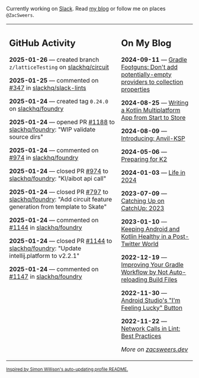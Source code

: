 Currently working on [Slack](https://slack.com/). Read [my blog](https://zacsweers.dev/) or follow me on places `@ZacSweers`.

<table><tr><td valign="top" width="60%">

## GitHub Activity
<!-- githubActivity starts -->
**2025-01-26** — created branch `z/latticeTesting` on [slackhq/circuit](https://github.com/slackhq/circuit)

**2025-01-25** — commented on [#347](https://github.com/slackhq/slack-lints/issues/347#issuecomment-2614209079) in [slackhq/slack-lints](https://github.com/slackhq/slack-lints)

**2025-01-24** — created tag `0.24.0` on [slackhq/foundry](https://github.com/slackhq/foundry)

**2025-01-24** — opened PR [#1188](https://github.com/slackhq/foundry/pull/1188) to [slackhq/foundry](https://github.com/slackhq/foundry): "WIP validate source dirs"

**2025-01-24** — commented on [#974](https://github.com/slackhq/foundry/pull/974#issuecomment-2613487133) in [slackhq/foundry](https://github.com/slackhq/foundry)

**2025-01-24** — closed PR [#974](https://github.com/slackhq/foundry/pull/974) to [slackhq/foundry](https://github.com/slackhq/foundry): "Kl/aibot api call"

**2025-01-24** — closed PR [#797](https://github.com/slackhq/foundry/pull/797) to [slackhq/foundry](https://github.com/slackhq/foundry): "Add circuit feature generation from template to Skate"

**2025-01-24** — commented on [#1144](https://github.com/slackhq/foundry/pull/1144#issuecomment-2613486737) in [slackhq/foundry](https://github.com/slackhq/foundry)

**2025-01-24** — closed PR [#1144](https://github.com/slackhq/foundry/pull/1144) to [slackhq/foundry](https://github.com/slackhq/foundry): "Update intellij.platform to v2.2.1"

**2025-01-24** — commented on [#1147](https://github.com/slackhq/foundry/pull/1147#issuecomment-2613486662) in [slackhq/foundry](https://github.com/slackhq/foundry)
<!-- githubActivity ends -->
</td><td valign="top" width="40%">

## On My Blog
<!-- blog starts -->
**2024-09-11** — [Gradle Footguns: Don't add potentially-empty providers to collection properties](https://www.zacsweers.dev/gradle-footgun-adding-empty-providers-to-collection-properties/)

**2024-08-25** — [Writing a Kotlin Multiplatform App from Start to Store](https://www.zacsweers.dev/writing-a-kotlin-multiplatform-app-from-start-to-store/)

**2024-08-09** — [Introducing: Anvil-KSP](https://www.zacsweers.dev/introducing-anvil-ksp/)

**2024-05-06** — [Preparing for K2](https://www.zacsweers.dev/preparing-for-k2/)

**2024-01-03** — [Life in 2024](https://www.zacsweers.dev/life-in-2024/)

**2023-07-09** — [Catching Up on CatchUp: 2023](https://www.zacsweers.dev/catching-up-on-catchup-2023/)

**2023-01-10** — [Keeping Android and Kotlin Healthy in a Post-Twitter World](https://www.zacsweers.dev/keeping-android-healthy/)

**2022-12-19** — [Improving Your Gradle Workflow by Not Auto-reloading Build Files](https://www.zacsweers.dev/improving-your-workflow-by-not-auto-reloading-build-files/)

**2022-11-30** — [Android Studio's "I'm Feeling Lucky" Button](https://www.zacsweers.dev/android-studios-im-feeling-lucky-button/)

**2022-11-22** — [Network Calls in Lint: Best Practices](https://www.zacsweers.dev/network-calls-in-lint-best-practices/)
<!-- blog ends -->
_More on [zacsweers.dev](https://zacsweers.dev/)_
</td></tr></table>

<sub><a href="https://simonwillison.net/2020/Jul/10/self-updating-profile-readme/">Inspired by Simon Willison's auto-updating profile README.</a></sub>